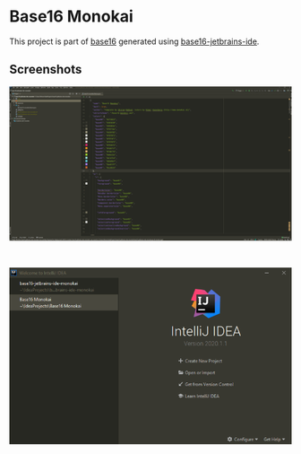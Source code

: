 # Base16 Monokai 

This project is part of [base16](https://github.com/chriskempson/base16) generated using [base16-jetbrains-ide](https://github.com/ShiromMakkad/base16-jetbrains-ide).

## Screenshots
<p align="center">
<img src="./screenshots/screenshot_1.png"/>
</p>
<br>
<p align="center">
<img src="./screenshots/screenshot_2.png"/>
</p>
<br>
